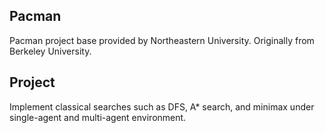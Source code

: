 ## Pacman
Pacman project base provided by Northeastern University. Originally from Berkeley University.
## Project
Implement classical searches such as DFS, A* search, and minimax under single-agent and multi-agent environment.
